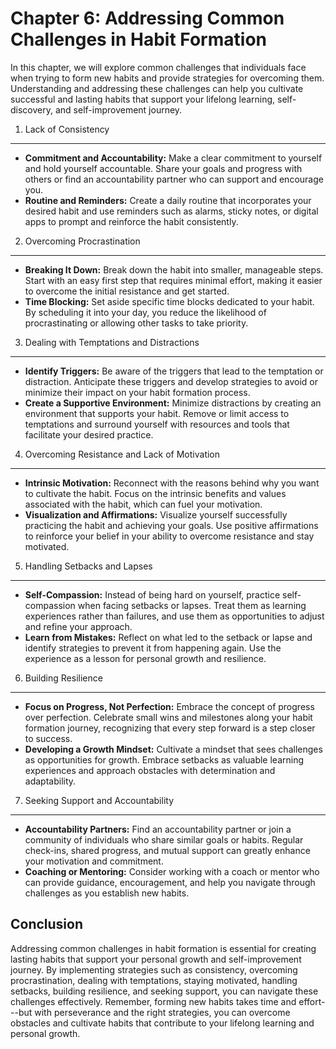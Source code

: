Chapter 6: Addressing Common Challenges in Habit Formation
==========================================================

In this chapter, we will explore common challenges that individuals face when trying to form new habits and provide strategies for overcoming them. Understanding and addressing these challenges can help you cultivate successful and lasting habits that support your lifelong learning, self-discovery, and self-improvement journey.

1. Lack of Consistency
----------------------

* **Commitment and Accountability:** Make a clear commitment to yourself and hold yourself accountable. Share your goals and progress with others or find an accountability partner who can support and encourage you.
* **Routine and Reminders:** Create a daily routine that incorporates your desired habit and use reminders such as alarms, sticky notes, or digital apps to prompt and reinforce the habit consistently.

2. Overcoming Procrastination
-----------------------------

* **Breaking It Down:** Break down the habit into smaller, manageable steps. Start with an easy first step that requires minimal effort, making it easier to overcome the initial resistance and get started.
* **Time Blocking:** Set aside specific time blocks dedicated to your habit. By scheduling it into your day, you reduce the likelihood of procrastinating or allowing other tasks to take priority.

3. Dealing with Temptations and Distractions
--------------------------------------------

* **Identify Triggers:** Be aware of the triggers that lead to the temptation or distraction. Anticipate these triggers and develop strategies to avoid or minimize their impact on your habit formation process.
* **Create a Supportive Environment:** Minimize distractions by creating an environment that supports your habit. Remove or limit access to temptations and surround yourself with resources and tools that facilitate your desired practice.

4. Overcoming Resistance and Lack of Motivation
-----------------------------------------------

* **Intrinsic Motivation:** Reconnect with the reasons behind why you want to cultivate the habit. Focus on the intrinsic benefits and values associated with the habit, which can fuel your motivation.
* **Visualization and Affirmations:** Visualize yourself successfully practicing the habit and achieving your goals. Use positive affirmations to reinforce your belief in your ability to overcome resistance and stay motivated.

5. Handling Setbacks and Lapses
-------------------------------

* **Self-Compassion:** Instead of being hard on yourself, practice self-compassion when facing setbacks or lapses. Treat them as learning experiences rather than failures, and use them as opportunities to adjust and refine your approach.
* **Learn from Mistakes:** Reflect on what led to the setback or lapse and identify strategies to prevent it from happening again. Use the experience as a lesson for personal growth and resilience.

6. Building Resilience
----------------------

* **Focus on Progress, Not Perfection:** Embrace the concept of progress over perfection. Celebrate small wins and milestones along your habit formation journey, recognizing that every step forward is a step closer to success.
* **Developing a Growth Mindset:** Cultivate a mindset that sees challenges as opportunities for growth. Embrace setbacks as valuable learning experiences and approach obstacles with determination and adaptability.

7. Seeking Support and Accountability
-------------------------------------

* **Accountability Partners:** Find an accountability partner or join a community of individuals who share similar goals or habits. Regular check-ins, shared progress, and mutual support can greatly enhance your motivation and commitment.
* **Coaching or Mentoring:** Consider working with a coach or mentor who can provide guidance, encouragement, and help you navigate through challenges as you establish new habits.

Conclusion
----------

Addressing common challenges in habit formation is essential for creating lasting habits that support your personal growth and self-improvement journey. By implementing strategies such as consistency, overcoming procrastination, dealing with temptations, staying motivated, handling setbacks, building resilience, and seeking support, you can navigate these challenges effectively. Remember, forming new habits takes time and effort---but with perseverance and the right strategies, you can overcome obstacles and cultivate habits that contribute to your lifelong learning and personal growth.
